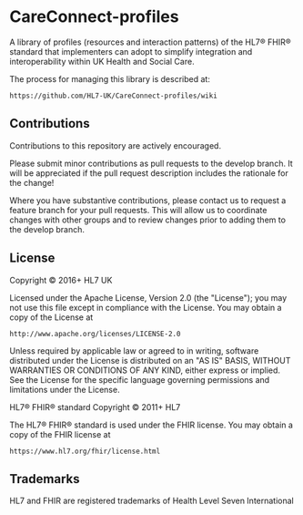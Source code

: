 # CareConnect-profiles

A library of profiles (resources and interaction patterns) of the HL7® FHIR® standard that implementers can adopt to simplify integration and interoperability within UK Health and Social Care.

The process for managing this library is described at:

    https://github.com/HL7-UK/CareConnect-profiles/wiki

## Contributions
Contributions to this repository are actively encouraged.

Please submit minor contributions as pull requests to the develop branch. It will be appreciated if the pull request description includes the rationale for the change!

Where you have substantive contributions, please contact us to request a feature branch for your pull requests. This will allow us to coordinate changes with other groups and to review changes prior to adding them to the develop branch.

## License
Copyright © 2016+ HL7 UK

Licensed under the Apache License, Version 2.0 (the "License");
you may not use this file except in compliance with the License.
You may obtain a copy of the License at

    http://www.apache.org/licenses/LICENSE-2.0

Unless required by applicable law or agreed to in writing, software
distributed under the License is distributed on an "AS IS" BASIS,
WITHOUT WARRANTIES OR CONDITIONS OF ANY KIND, either express or implied.
See the License for the specific language governing permissions and
limitations under the License.

HL7® FHIR® standard Copyright © 2011+ HL7

The HL7® FHIR® standard is used under the FHIR license. You may obtain
a copy of the FHIR license at

    https://www.hl7.org/fhir/license.html

## Trademarks
HL7 and FHIR are registered trademarks of Health Level Seven International
